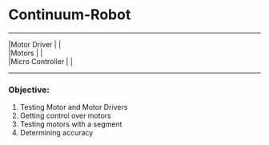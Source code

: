 # Continuum-Robot

___
|Motor Driver | |  
|Motors | |  
|Micro Controller | |  
___

### Objective:
1. Testing Motor and Motor Drivers
2. Getting control over motors
3. Testing motors with a segment
4. Determining accuracy
